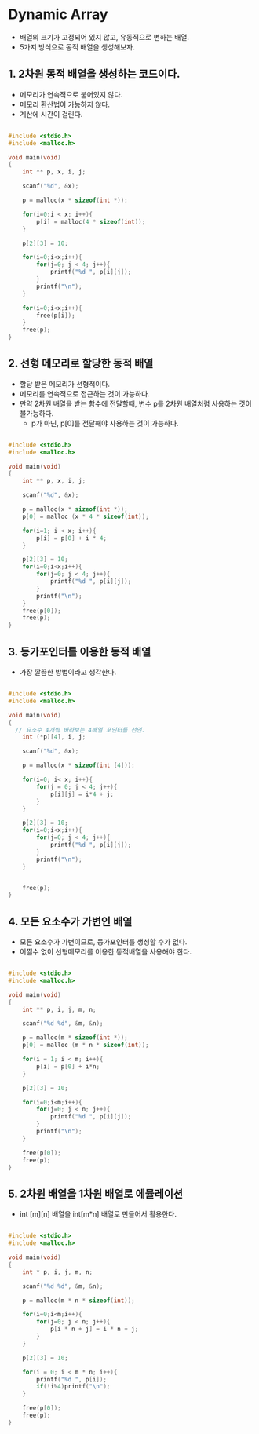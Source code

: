 # Dynamic Array
- 배열의 크기가 고정되어 있지 않고, 유동적으로 변하는 배열.
- 5가지 방식으로 동적 배열을 생성해보자.


## 1. 2차원 동적 배열을 생성하는 코드이다.
  - 메모리가 연속적으로 붙어있지 않다.
  - 메모리 환산법이 가능하지 않다.
  - 계산에 시간이 걸린다.
```cpp

#include <stdio.h>
#include <malloc.h>

void main(void)
{
	int ** p, x, i, j;

	scanf("%d", &x);

	p = malloc(x * sizeof(int *));

	for(i=0;i < x; i++){
		p[i] = malloc(4 * sizeof(int));
	}

	p[2][3] = 10;

	for(i=0;i<x;i++){
		for(j=0; j < 4; j++){
			printf("%d ", p[i][j]);
		}
		printf("\n");
	}

	for(i=0;i<x;i++){
		free(p[i]);
	}
	free(p);
}
```


## 2. 선형 메모리로 할당한 동적 배열
  - 할당 받은 메모리가 선형적이다.
  - 메모리를 연속적으로 접근하는 것이 가능하다.
  - 만약 2차원 배열을 받는 함수에 전달할때, 변수 p를 2차원 배열처럼 사용하는 것이 불가능하다.
    - p가 아닌, p[0]를 전달해야 사용하는 것이 가능하다.

```cpp

#include <stdio.h>
#include <malloc.h>

void main(void)
{
	int ** p, x, i, j;

	scanf("%d", &x);

	p = malloc(x * sizeof(int *));
	p[0] = malloc (x * 4 * sizeof(int));

	for(i=1; i < x; i++){
		p[i] = p[0] + i * 4;
	}

	p[2][3] = 10;
	for(i=0;i<x;i++){
		for(j=0; j < 4; j++){
			printf("%d ", p[i][j]);
		}
		printf("\n");
	}
	free(p[0]);
	free(p);
}

```


## 3. 등가포인터를 이용한 동적 배열
  - 가장 깔끔한 방법이라고 생각한다.

```cpp

#include <stdio.h>
#include <malloc.h>

void main(void)
{
  // 요소수 4개씩 바라보는 4배열 포인터를 선언.
	int (*p)[4], i, j;

	scanf("%d", &x);

	p = malloc(x * sizeof(int [4]));

	for(i=0; i< x; i++){
		for(j = 0; j < 4; j++){
			p[i][j] = i*4 + j;
		}
	}

	p[2][3] = 10;
	for(i=0;i<x;i++){
		for(j=0; j < 4; j++){
			printf("%d ", p[i][j]);
		}
		printf("\n");
	}


	free(p);
}
```

## 4. 모든 요소수가 가변인 배열
  - 모든 요소수가 가변이므로, 등가포인터를 생성할 수가 없다.
  - 어쩔수 없이 선형메모리를 이용한 동적배열을 사용해야 한다.  

```cpp

#include <stdio.h>
#include <malloc.h>

void main(void)
{
	int ** p, i, j, m, n;

	scanf("%d %d", &m, &n);

	p = malloc(m * sizeof(int *));
	p[0] = malloc (m * n * sizeof(int));

	for(i = 1; i < m; i++){
		p[i] = p[0] + i*n;
	}

	p[2][3] = 10;

	for(i=0;i<m;i++){
		for(j=0; j < n; j++){
			printf("%d ", p[i][j]);
		}
		printf("\n");
	}

	free(p[0]);
	free(p);
}
```

## 5. 2차원 배열을 1차원 배열로 에뮬레이션
  - int [m][n] 배열을 int[m*n] 배열로 만들어서 활용한다.

```cpp

#include <stdio.h>
#include <malloc.h>

void main(void)
{
	int * p, i, j, m, n;

	scanf("%d %d", &m, &n);

	p = malloc(m * n * sizeof(int));

	for(i=0;i<m;i++){
		for(j=0; j < n; j++){
			p[i * n + j] = i * n + j;			
		}
	}

	p[2][3] = 10;

	for(i = 0; i < m * n; i++){
		printf("%d ", p[i]);
		if(!i%4)printf("\n");
	}

	free(p[0]);
	free(p);
}
```
